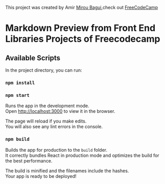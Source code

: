 This project was created by Amir [Mirou Bagui](https://github.com/MirouBagui),check out [FreeCodeCamp](https://www.freecodecamp.org/miroubagui)

# Markdown Preview from Front End Libraries Projects of Freecodecamp

## Available Scripts

In the project directory, you can run:

### `npm install`

### `npm start`

Runs the app in the development mode.<br />
Open [http://localhost:3000](http://localhost:3000) to view it in the browser.

The page will reload if you make edits.<br />
You will also see any lint errors in the console.

### `npm build`

Builds the app for production to the `build` folder.<br />
It correctly bundles React in production mode and optimizes the build for the best performance.

The build is minified and the filenames include the hashes.<br />
Your app is ready to be deployed!
